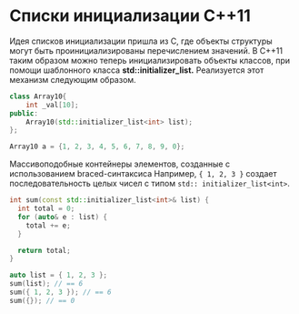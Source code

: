 # Списки инициализации C++11 #

Идея списков инициализации пришла из С, где объекты структуры могут быть проинициализированы перечислением значений. В С++11 таким образом можно теперь инициализировать объекты классов, при помощи шаблонного класса **std::initializer_list.** Реализуется этот механизм следующим образом.
```c++
class Array10{
    int _val[10];
public:
    Array10(std::initializer_list<int> list);
};

Array10 a = {1, 2, 3, 4, 5, 6, 7, 8, 9, 0};
```

Массивоподобные контейнеры элементов, созданные с использованием braced-синтаксиса Например, `{ 1, 2, 3 }` создает последовательность целых чисел с типом `std:: initializer_list<int>`.

```c++
int sum(const std::initializer_list<int>& list) {
  int total = 0;
  for (auto& e : list) {
    total += e;
  }

  return total;
}

auto list = { 1, 2, 3 };
sum(list); // == 6
sum({ 1, 2, 3 }); // == 6
sum({}); // == 0
```